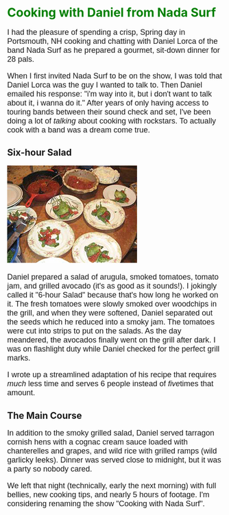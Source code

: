 <!doctype html>
<html>
<head>
<meta charset="UTF-8">
<title>Cooking with Nada Surf</title>
<style>
    h1 {
        color: green;
    }
    p {
        font-size: large;
        font-family: sans-serif;
    }
</style>
</head>

<body>
<h1>Cooking with Daniel from Nada Surf</h1>

<p>I had the pleasure of spending a crisp, Spring day in Portsmouth, NH cooking and chatting with Daniel Lorca of the band Nada Surf as he prepared a gourmet, sit-down dinner for 28 pals.</p>

<p>When I first invited Nada Surf to be on the show, I was told that Daniel Lorca was the guy I wanted to talk to. Then Daniel emailed his response: "i'm way into it, but i don't want to talk about it, i wanna do it." After years of only having access to touring bands between their sound check and set, I've been doing a lot of <em>talking</em> about cooking with rockstars. To actually cook with a band was a dream come true.</p>

<h2>Six-hour Salad</h2>

<p><img src="salads.jpg" alt="Smoked tomato salads on plates"></p>

<p>Daniel prepared a salad of arugula, smoked tomatoes, tomato jam, and grilled avocado (it's as good as it sounds!). I jokingly called it "6-hour Salad" because that's how long he worked on it. The fresh tomatoes were slowly smoked over woodchips in the grill, and when they were softened, Daniel separated out the seeds which he reduced into a smoky jam. The tomatoes were cut into strips to put on the salads. As the day meandered, the avocados finally went on the grill after dark. I was on flashlight duty while Daniel checked for the perfect grill marks.</p>

<p>I wrote up a streamlined adaptation of his recipe that requires <em>much</em> less time and serves 6 people instead of <em>five</em>times that amount.</p>


<h2>The Main Course</h2>

<p>In addition to the smoky grilled salad, Daniel served tarragon cornish hens with a cognac cream sauce loaded with chanterelles and grapes, and wild rice with grilled ramps (wild garlicky leeks). Dinner was served close to midnight, but it was a party so nobody cared.</p>

<p>We left that night (technically, early the next morning) with full bellies, new cooking tips, and nearly 5 hours of footage. I'm considering renaming the show "Cooking with Nada Surf". </p>


</body>
</html>